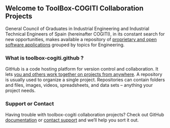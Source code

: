 ## Welcome to ToolBox-COGITI Collaboration Projects

General Council of Graduates in Industrial Engineering and Industrial Technical Engineers of Spain (hereinafter COGITI), in its constant search for new opportunities, makes available a repository of [proprietary and open software applications](http://www.toolbox.cogiti.es/Products/Index "COGITI License Management Web Portal") grouped by topics for Engineering.


### What is toolbox-cogiti.github ?

GitHub is a code hosting platform for version control and collaboration. It lets [you and others work together on projects from anywhere][1]. A repository is usually used to organize a single project. Repositories can contain folders and files, images, videos, spreadsheets, and data sets – anything your project needs. 




### Support or Contact

Having trouble with toolbox-cogiti collaboration projects? Check out GitHub [documentation](https://help.github.com/categories/github-pages-basics/) or [contact support](http://www.toolbox.cogiti.es/Article?slug=about) and we’ll help you sort it out.



[1]: https://guides.github.com/activities/hello-world/?utm_source=onboarding-series&utm_medium=email&utm_content=hello-word-link&utm_campaign=welcome-email


